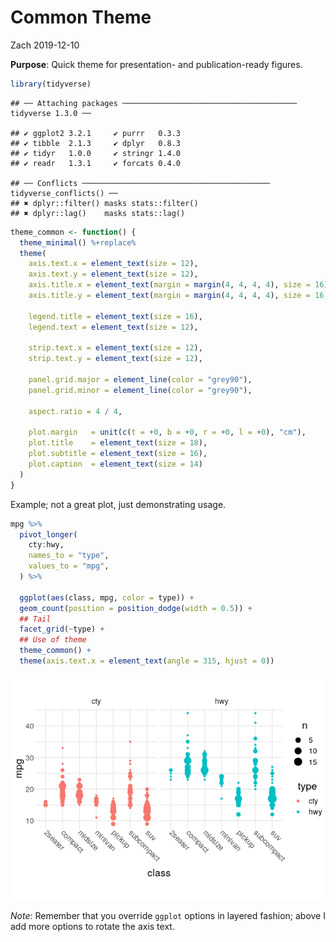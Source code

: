 Common Theme
================
Zach
2019-12-10

**Purpose**: Quick theme for presentation- and publication-ready
figures.

``` r
library(tidyverse)
```

    ## ── Attaching packages ─────────────────────────────────────── tidyverse 1.3.0 ──

    ## ✔ ggplot2 3.2.1     ✔ purrr   0.3.3
    ## ✔ tibble  2.1.3     ✔ dplyr   0.8.3
    ## ✔ tidyr   1.0.0     ✔ stringr 1.4.0
    ## ✔ readr   1.3.1     ✔ forcats 0.4.0

    ## ── Conflicts ────────────────────────────────────────── tidyverse_conflicts() ──
    ## ✖ dplyr::filter() masks stats::filter()
    ## ✖ dplyr::lag()    masks stats::lag()

``` r
theme_common <- function() {
  theme_minimal() %+replace%
  theme(
    axis.text.x = element_text(size = 12),
    axis.text.y = element_text(size = 12),
    axis.title.x = element_text(margin = margin(4, 4, 4, 4), size = 16),
    axis.title.y = element_text(margin = margin(4, 4, 4, 4), size = 16, angle = 90),

    legend.title = element_text(size = 16),
    legend.text = element_text(size = 12),

    strip.text.x = element_text(size = 12),
    strip.text.y = element_text(size = 12),

    panel.grid.major = element_line(color = "grey90"),
    panel.grid.minor = element_line(color = "grey90"),

    aspect.ratio = 4 / 4,

    plot.margin   = unit(c(t = +0, b = +0, r = +0, l = +0), "cm"),
    plot.title    = element_text(size = 18),
    plot.subtitle = element_text(size = 16),
    plot.caption  = element_text(size = 14)
  )
}
```

Example; not a great plot, just demonstrating usage.

``` r
mpg %>%
  pivot_longer(
    cty:hwy,
    names_to = "type",
    values_to = "mpg",
  ) %>%

  ggplot(aes(class, mpg, color = type)) +
  geom_count(position = position_dodge(width = 0.5)) +
  ## Tail
  facet_grid(~type) +
  ## Use of theme
  theme_common() +
  theme(axis.text.x = element_text(angle = 315, hjust = 0))
```

![](common-theme_files/figure-gfm/ex1-1.png)<!-- -->

*Note*: Remember that you override `ggplot` options in layered fashion;
above I add more options to rotate the axis text.
